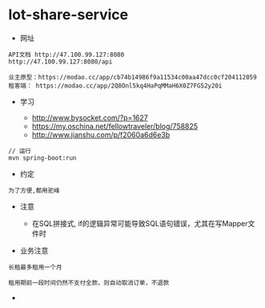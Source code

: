 # lot-share-service

- 网址

```$xslt
API文档 http://47.100.99.127:8080
http://47.100.99.127:8080/api

业主原型：https://modao.cc/app/cb74b14986f9a11534c00aa47dcc0cf204112059
租客端： https://modao.cc/app/2Q8Onl5kq4HaPqMMaH6X0Z7FG52y20i 
```

- 学习

    - http://www.bysocket.com/?p=1627
    - https://my.oschina.net/fellowtraveler/blog/758825
    - http://www.jianshu.com/p/f2060a6d6e3b
    
```
// 运行
mvn spring-boot:run
```

- 约定

```$xslt
为了方便,都用驼峰
```

- 注意

  - 在SQL拼接式, if的逻辑异常可能导致SQL语句错误，尤其在写Mapper文件时

- 业务注意

```
长租最多租用一个月

租用期前一段时间仍然不支付全款，则自动取消订单，不退款
```

- 